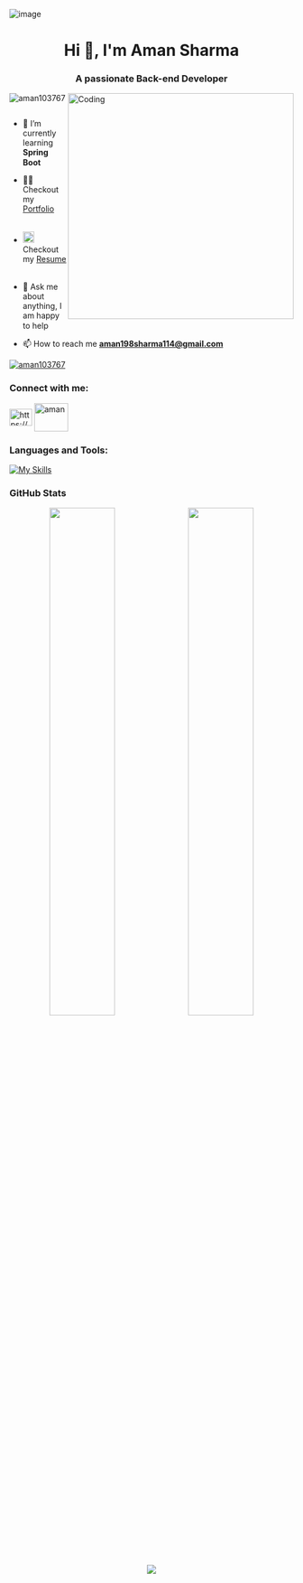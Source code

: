 ![image](https://user-images.githubusercontent.com/54835356/212666806-2c3c3e75-555d-4a66-81c6-19d237bdb579.png)


<h1 align="center">Hi 👋, I'm Aman Sharma</h1>
<h3 align="center">A passionate Back-end Developer</h3>
<img align="right" alt="Coding" width= "400" src= "https://user-images.githubusercontent.com/54835356/212669577-10ee519d-25bf-461d-95ba-da3188305daf.gif">


<p align="left"> <img src="https://komarev.com/ghpvc/?username=aman103767&label=Profile%20views&color=0e75b6&style=flat" alt="aman103767" /> </p>

<p align="left"> <a href="https://twitter.com/" target="blank"><img src="https://img.shields.io/twitter/follow/?logo=twitter&style=for-the-badge" alt="" /></a> </p>

- 🌱 I’m currently learning **Spring Boot** &nbsp; <img width="15" src="https://i.gifer.com/origin/b3/b34dc1592ae8556da933835c0d532738_w200.webp">
<!-- Portfolio -->
- 👨‍💻 Checkout my [Portfolio](https://aman103767.github.io/) &nbsp; <img width="15" src="https://i.gifer.com/origin/b3/b34dc1592ae8556da933835c0d532738_w200.webp">


<!-- Resume -->
-  <img width="20" src = "https://user-images.githubusercontent.com/66555692/190847273-1a125e30-6bb9-4221-916f-47ef6d774f58.png" > Checkout my [Resume](https://drive.google.com/file/d/1KxSttt9kSdZIkScHUmmKYFzXPmqq67a8/view?usp=sharing) &nbsp; <img width="15" src="https://i.gifer.com/origin/b3/b34dc1592ae8556da933835c0d532738_w200.webp">


<!-- <img width="30" src = "https://user-images.githubusercontent.com/66555692/190847273-1a125e30-6bb9-4221-916f-47ef6d774f58.png" > -->


- 💬 Ask me about anything, I am happy to help <img width="15" src="https://i.gifer.com/origin/b3/b34dc1592ae8556da933835c0d532738_w200.webp">

- 📫 How to reach me **aman198sharma114@gmail.com** &nbsp; <img width="15" src="https://i.gifer.com/origin/b3/b34dc1592ae8556da933835c0d532738_w200.webp">



<p align="left"> <a href="https://github.com/ryo-ma/github-profile-trophy"><img src="https://github-profile-trophy.vercel.app/?username=aman103767" alt="aman103767" /></a> </p>
<h3 align="left">Connect with me:</h3>
<p align="left">
<a href="https://www.linkedin.com/in/aman12345/" target="blank"><img align="center" src="https://raw.githubusercontent.com/rahuldkjain/github-profile-readme-generator/master/src/images/icons/Social/linked-in-alt.svg" alt="https://www.linkedin.com/in/%e3%83%84aman/" height="30" width="40" /></a>
 <a href="https://www.hackerrank.com/aman198sharma114" target="_blank"><img align="center" src="https://raw.githubusercontent.com/rahuldkjain/github-profile-readme-generator/master/src/images/icons/Social/hackerrank.svg" alt="aman" height="50" width="60" style="margin-right: 10px;"/></a>
</p>


<h3>Languages and Tools:</h3>


[![My Skills](https://skillicons.dev/icons?i=js,html,css,java,mysql,spring,maven,hibernate,aws,git,netlify,vscode)](https://skillicons.dev)

<h3>GitHub Stats</h3>
<p align="center">
 <img width="48%" src="https://github-readme-stats.vercel.app/api?username=Aman103767&show_icons=true&theme=default" />
  <img width="48%" src="https://github-readme-streak-stats.herokuapp.com/?user=Aman103767&theme=default" />
  <img src="https://github-readme-stats.vercel.app/api/top-langs/?username=Aman103767&theme=default" align="center" />
</p>





<!--
**Aman103767/Aman103767** is a ✨ _special_ ✨ repository because its `README.md` (this file) appears on your GitHub profile.

Here are some ideas to get you started:

- 🔭 I’m currently working on ...
- 🌱 I’m currently learning ...
- 👯 I’m looking to collaborate on   ...
- 🤔 I’m looking for help  with  . ..
- 📫 How to reach me:      .  ..
- 😄 Pronouns:                ...
- ⚡ Fun fact:           ...
-->
